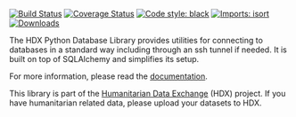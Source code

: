 [![Build Status](https://github.com/OCHA-DAP/hdx-python-database/actions/workflows/run-python-tests.yaml/badge.svg)](https://github.com/OCHA-DAP/hdx-python-database/actions/workflows/run-python-tests.yaml)
[![Coverage Status](https://coveralls.io/repos/github/OCHA-DAP/hdx-python-database/badge.svg?branch=main&ts=1)](https://coveralls.io/github/OCHA-DAP/hdx-python-database?branch=main)
[![Code style: black](https://img.shields.io/badge/code%20style-black-000000.svg)](https://github.com/psf/black)
[![Imports: isort](https://img.shields.io/badge/%20imports-isort-%231674b1?style=flat&labelColor=ef8336)](https://pycqa.github.io/isort/)
[![Downloads](https://img.shields.io/pypi/dm/hdx-python-database.svg)](https://pypistats.org/packages/hdx-python-database)

The HDX Python Database Library provides utilities for connecting to databases in a standard way including
through an ssh tunnel if needed. It is built on top of SQLAlchemy and simplifies its setup. 

For more information, please read the [documentation](https://hdx-python-database.readthedocs.io/en/latest/).

This library is part of the [Humanitarian Data Exchange](https://data.humdata.org/) (HDX) project. If you have 
humanitarian related data, please upload your datasets to HDX.